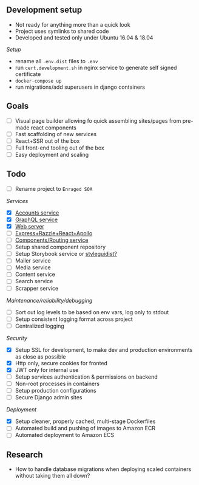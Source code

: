 Development setup
--

- Not ready for anything more than a quick look
- Project uses symlinks to shared code
- Developed and tested only under Ubuntu 16.04 & 18.04

*Setup*

- rename all `.env.dist` files to `.env` 
- run `cert.development.sh` in nginx service to generate self signed certificate
- `docker-compose up`
- run migrations/add superusers in django containers

Goals
--
* [ ] Visual page builder allowing fo quick assembling sites/pages from pre-made react components
* [ ] Fast scaffolding of new services
* [ ] React+SSR out of the box 
* [ ] Full front-end tooling out of the box
* [ ] Easy deployment and scaling 

Todo
--

* [ ] Rename project to `Enraged SOA`

*Services*
* [x] [Accounts service](https://github.com/gniewomir/django-react-cms/tree/master/services/accounts)
* [x] [GraphQL service](https://github.com/gniewomir/django-react-cms/tree/master/services/graphql)
* [x] [Web server](https://github.com/gniewomir/django-react-cms/tree/master/services/nginx)
* [ ] [Express+Razzle+React+Apollo](https://github.com/gniewomir/django-react-cms/tree/master/services/assembler)
* [ ] [Components/Routing service](https://github.com/gniewomir/django-react-cms/tree/master/services/cms)
* [ ] Setup shared component repository
* [ ] Setup Storybook service or [styleguidist?](https://github.com/styleguidist/react-styleguidist)
* [ ] Mailer service
* [ ] Media service
* [ ] Content service
* [ ] Search service
* [ ] Scrapper service  

*Maintenance/reliability/debugging*
* [ ] Sort out log levels to be based on env vars, log only to stdout
* [ ] Setup consistent logging format across project 
* [ ] Centralized logging 

*Security*
* [x] Setup SSL for development, to make dev and production environments as close as possible
* [x] Http only, secure cookies for fronted
* [X] JWT only for internal use 
* [ ] Setup services authentication & permissions on backend
* [ ] Non-root processes in containers
* [ ] Setup production configurations 
* [ ] Secure Django admin sites 

*Deployment*
* [x] Setup cleaner, properly cached, multi-stage Dockerfiles
* [ ] Automated build and pushing of images to Amazon ECR
* [ ] Automated deployment to Amazon ECS

Research 
--

* How to handle database migrations when deploying scaled containers without taking them all down? 
